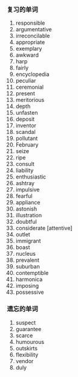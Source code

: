 ### 复习的单词

1. responsible
2. argumentative
3. irreconcilable
4. appropriate
5. exemplary
6. awkward
7. harp
8. fairly
9. encyclopedia
10. peculiar
11. ceremonial
12. present
13. meritorious
14. depth
15. unfasten
16. deposit
17. inventor
18. scandal
19. pollutant
20. February
21. seize
22. ripe
23. consult
24. liability
25. enthusiastic
26. ashtray
27. impulsive
28. fearful
29. appliance
30. astonish
31. illustration
32. doubtful
33. considerate [attentive]
34. outlet
35. immigrant
36. boast
37. nucleus
38. prevalent
39. suburban
40. contemptible
41. harmonica
42. imposing
43. possessive





### 遗忘的单词

1. suspect
2. guarantee
3. scarce
4. humourous
5. outskirts
6. flexibility
7. vendor
8. duly

### 